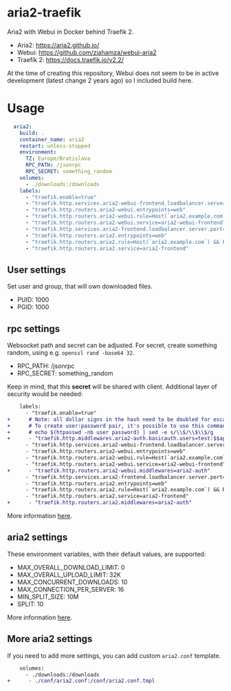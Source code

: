 # aria2-traefik

Aria2 with Webui in Docker behind Traefik 2.

* Aria2: https://aria2.github.io/
* Webui: https://github.com/ziahamza/webui-aria2
* Traefik 2: https://docs.traefik.io/v2.2/

At the time of creating this repository, Webui does not seem to be in active development (latest change 2 years ago) so I included build here.

# Usage

```yml
  aria2:
    build: .
    container_name: aria2
    restart: unless-stopped
    environment:
      TZ: Europe/Bratislava
      RPC_PATH: /jsonrpc
      RPC_SECRET: something_random
    volumes:
      - ./downloads:/downloads
    labels:
      - "traefik.enable=true"
      - "traefik.http.services.aria2-webui-frontend.loadbalancer.server.port=8080"
      - "traefik.http.routers.aria2-webui.entrypoints=web"
      - "traefik.http.routers.aria2-webui.rule=Host(`aria2.example.com`)"
      - "traefik.http.routers.aria2-webui.service=aria2-webui-frontend"
      - "traefik.http.services.aria2-frontend.loadbalancer.server.port=6800"
      - "traefik.http.routers.aria2.entrypoints=web"
      - "traefik.http.routers.aria2.rule=Host(`aria2.example.com`) && Path(`/jsonrpc`)"
      - "traefik.http.routers.aria2.service=aria2-frontend"
```
## User settings

Set user and group, that will own downloaded files.

* PUID: 1000
* PGID: 1000

## rpc settings

Websocket path and secret can be adjusted. For secret, create something random, using e.g. `openssl rand -base64 32`.

* RPC_PATH: /jsonrpc
* RPC_SECRET: something_random

Keep in mind, that this **secret** will be shared with client. Additional layer of security would be needed:

```diff
    labels:
      - "traefik.enable=true"
+      # Note: all dollar signs in the hash need to be doubled for escaping.
+      # To create user:password pair, it's possible to use this command:
+      # echo $(htpasswd -nb user password) | sed -e s/\\$/\\$\\$/g
+      - "traefik.http.middlewares.aria2-auth.basicauth.users=test:$$apr1$$H6uskkkW$$IgXLP6ewTrSuBkTrqE8wj/"
      - "traefik.http.services.aria2-webui-frontend.loadbalancer.server.port=8080"
      - "traefik.http.routers.aria2-webui.entrypoints=web"
      - "traefik.http.routers.aria2-webui.rule=Host(`aria2.example.com`)"
      - "traefik.http.routers.aria2-webui.service=aria2-webui-frontend"
+      - "traefik.http.routers.aria2-webui.middlewares=aria2-auth"
      - "traefik.http.services.aria2-frontend.loadbalancer.server.port=6800"
      - "traefik.http.routers.aria2.entrypoints=web"
      - "traefik.http.routers.aria2.rule=Host(`aria2.example.com`) && Path(`/jsonrpc`)"
      - "traefik.http.routers.aria2.service=aria2-frontend"
+      - "traefik.http.routers.aria2.middlewares=aria2-auth"
```

More information [here](https://docs.traefik.io/middlewares/basicauth/).

## aria2 settings

These environment variables, with their default values, are supported:

* MAX_OVERALL_DOWNLOAD_LIMIT: 0
* MAX_OVERALL_UPLOAD_LIMIT: 32K
* MAX_CONCURRENT_DOWNLOADS: 10
* MAX_CONNECTION_PER_SERVER: 16
* MIN_SPLIT_SIZE: 10M
* SPLIT: 10

More information [here](https://aria2.github.io/manual/en/html/aria2c.html).

## More aria2 settings

If you need to add more settings, you can add custom `aria2.conf` template.

```diff
    volumes:
      - ./downloads:/downloads
+      - ./conf/aria2.conf:/conf/aria2.conf.tmpl
```

